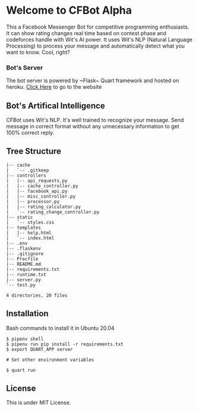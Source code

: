 # Welcome to CFBot Alpha

This a Facebook Messenger Bot for competitive programming enthusiasts. It can show rating changes real time based on contest phase and codeforces handle with Wit's AI power. It uses Wit's NLP (Natural Language Processing) to process your message and automatically detect what you want to know. Cool, right?

### Bot's Server
The bot server is powered by ~Flask~ Quart framework and hosted on heroku. [Click Here](https://cfbotalpha.herokuapp.com/) to go to the website

<!-- ## Sample Conversation -->

## Bot's Artifical Intelligence
CFBot uses Wit's NLP. It's well trained to recognize your message. Send message in correct format without any unnecessary information to get 100% correct reply.

## Tree Structure
```
|-- cache
|   `-- .gitkeep
|-- controllers
|   |-- api_requests.py
|   |-- cache_controller.py
|   |-- facebook_api.py
|   |-- misc_controller.py
|   |-- processor.py
|   |-- rating_calculator.py
|   `-- rating_change_controller.py
|-- static
|   `-- styles.css
|-- templates
|   |-- help.html
|   `-- index.html
|-- .env
|-- .flaskenv
|-- .gitignore
|-- Procfile
|-- README.md
|-- requirements.txt
|-- runtime.txt
|-- server.py
`-- test.py

4 directories, 20 files

```

 ## Installation

Bash commands to install it in Ubuntu 20.04

 ```
$ pipenv shell
$ pipenv run pip install -r requirements.txt
$ export QUART_APP server

# Set other environment variables

$ quart run

 ```
 
 ## License
 This is under MIT License.
